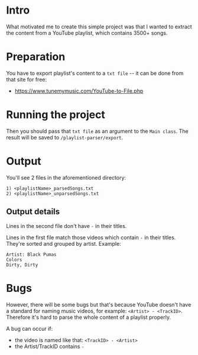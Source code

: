 # Intro

What motivated me to create this simple project was that I wanted to extract the content from a YouTube playlist, which contains 3500+ songs.

# Preparation
You have to export playlist's content to a ```txt file``` -- it can be done from that site for free:
- https://www.tunemymusic.com/YouTube-to-File.php

# Running the project
Then you should pass that ```txt file``` as an argument to the ```Main class```. The result will be saved to ```/playlist-parser/export```.

# Output
You'll see 2 files in the aforementioned directory:
```
1) <playlistName>_parsedSongs.txt
2) <playlistName>_unparsedSongs.txt
```

## Output details
Lines in the second file don't have ```-``` in their titles.

Lines in the first file match those videos which contain ```-``` in their titles. 
They're sorted and grouped by artist. Example:
```
Artist: Black Pumas
Colors
Dirty, Dirty
```

# Bugs
However, there will be some bugs but that's because YouTube doesn't have a standard for naming music videos, for example: 
```<Artist> - <TrackID>```.
Therefore it's hard to parse the whole content of a playlist properly.
  
A bug can occur if:
- the video is named like that: ```<TrackID> - <Artist>```
- the Artist/TrackID contains ```-```
